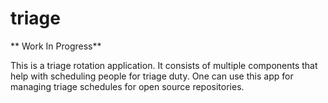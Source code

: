 # triage 

** Work In Progress**

This is a triage rotation application. It consists of multiple components that help with scheduling people for triage duty. One can use this app for managing triage schedules for open source repositories.
